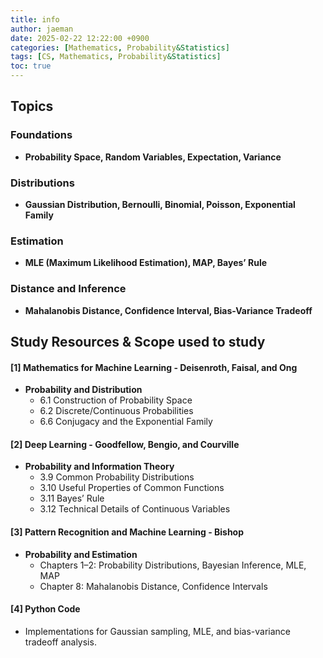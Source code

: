 ```yaml
---
title: info
author: jaeman
date: 2025-02-22 12:22:00 +0900
categories: [Mathematics, Probability&Statistics]
tags: [CS, Mathematics, Probability&Statistics]
toc: true
---
```


## Topics

### Foundations
- **Probability Space, Random Variables, Expectation, Variance**

### Distributions
- **Gaussian Distribution, Bernoulli, Binomial, Poisson, Exponential Family** 

### Estimation
- **MLE (Maximum Likelihood Estimation), MAP, Bayes’ Rule**

### Distance and Inference
- **Mahalanobis Distance, Confidence Interval, Bias-Variance Tradeoff**

## Study Resources & Scope used to study

#### [1] Mathematics for Machine Learning - Deisenroth, Faisal, and Ong

- **Probability and Distribution**    
    - 6.1 Construction of Probability Space 
    - 6.2 Discrete/Continuous Probabilities
    - 6.6 Conjugacy and the Exponential Family

#### [2] Deep Learning - Goodfellow, Bengio, and Courville

- **Probability and Information Theory**
    - 3.9 Common Probability Distributions
    - 3.10 Useful Properties of Common Functions
    - 3.11 Bayes’ Rule
    - 3.12 Technical Details of Continuous Variables

#### [3] Pattern Recognition and Machine Learning - Bishop

- **Probability and Estimation**
    - Chapters 1–2: Probability Distributions, Bayesian Inference, MLE, MAP
    - Chapter 8: Mahalanobis Distance, Confidence Intervals

#### [4] Python Code

- Implementations for Gaussian sampling, MLE, and bias-variance tradeoff analysis.
